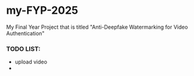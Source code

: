 # my-FYP-2025
My Final Year Project that is titled "Anti-Deepfake Watermarking for Video Authentication"

### **TODO LIST:**
- upload video
- 